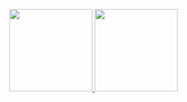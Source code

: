 <div>
  <a href="https://github.com/alvarocda">
    <img height="150em" src="https://github-readme-stats.vercel.app/api?username=alvarocda&theme=synthwave&show_icons=true&include_all_commits=true&count_private=true&locale=pt-br"/>
  <img height="150em" src="https://github-readme-stats.vercel.app/api/top-langs/?username=alvarocda&layout=compact&theme=synthwave&locale=pt-br"/>
  </a>
</div>
